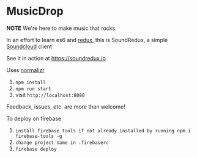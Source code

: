 # MusicDrop

**NOTE** We're here to make music that rocks.

In an effort to learn es6 and [redux](https://github.com/reactjs/redux), this is SoundRedux, a simple [Soundcloud](http://soundcloud.com) client

See it in action at https://soundredux.io

Uses [normalizr](https://github.com/gaearon/normalizr)

1. `npm install`
2. `npm run start`
3. visit `http://localhost:8080`

Feedback, issues, etc. are more than welcome!


To deploy on firebase

1. `install firebase tools if not already installed by running npm i firebase-tools -g`
2. `change project name in .firebaserc`
3. `firebase deploy`